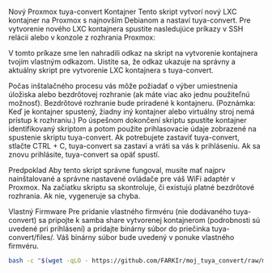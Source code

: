 Nový Proxmox tuya-convert Kontajner
Tento skript vytvorí nový LXC kontajner na Proxmox s najnovším Debianom a nastaví tuya-convert. Pre vytvorenie nového LXC kontajnera spustite nasledujúce príkazy v SSH relácii alebo v konzole z rozhrania Proxmox:


V tomto príkaze sme len nahradili odkaz na skript na vytvorenie kontajnera tvojím vlastným odkazom. Uistite sa, že odkaz ukazuje na správny a aktuálny skript pre vytvorenie LXC kontajnera s tuya-convert.





Počas inštalačného procesu vás môže požiadať o výber umiestnenia úložiska alebo bezdrôtovej rozhranie (ak máte viac ako jednu použiteľnú možnosť). Bezdrôtové rozhranie bude priradené k kontajneru. (Poznámka: Keď je kontajner spustený, žiadny iný kontajner alebo virtuálny stroj nemá prístup k rozhraniu.) Po úspešnom dokončení skriptu spustite kontajner identifikovaný skriptom a potom použite prihlasovacie údaje zobrazené na spustenie skriptu tuya-convert. Ak potrebujete zastaviť tuya-convert, stlačte CTRL + C, tuya-convert sa zastaví a vráti sa vás k prihláseniu. Ak sa znovu prihlásite, tuya-convert sa opäť spustí.

Predpoklad
Aby tento skript správne fungoval, musíte mať najprv nainštalované a správne nastavené ovládače pre váš WiFi adaptér v Proxmox. Na začiatku skriptu sa skontroluje, či existujú platné bezdrôtové rozhrania. Ak nie, vygeneruje sa chyba.

Vlastný Firmware
Pre pridanie vlastného firmvéru (nie dodávaného tuya-convert) sa pripojte k samba share vytvorenej kontajnerom (podrobnosti sú uvedené pri prihlásení) a pridajte binárny súbor do priečinka tuya-convert/files/. Váš binárny súbor bude uvedený v ponuke vlastného firmvéru.


 
```bash
bash -c "$(wget -qLO - https://github.com/FARKIr/moj_tuya_convert/raw/main/create_container.sh)"

